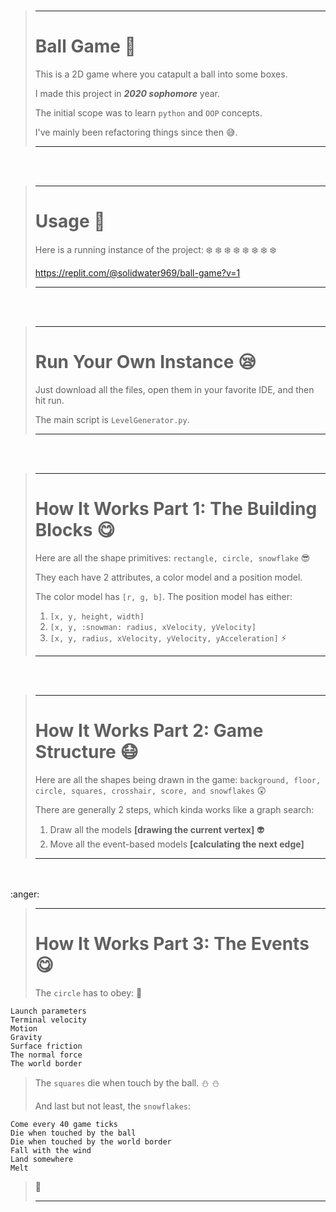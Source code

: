 <br>

> ---
> 
> # Ball Game :football:
> 
> This is a 2D game where you catapult a ball into some boxes.
> 
> I made this project in **_2020 sophomore_** year.
> 
> The initial scope was to learn ```python``` and ```OOP``` concepts.
> 
> I've mainly been refactoring things since then :sweat_smile:.
>
> ---

<br>
<br>

> ---
>
> # Usage :hugs:
> 
> Here is a running instance of the project: :snowflake: :snowflake: :snowflake: :snowflake: :snowflake: :snowflake: :snowflake: :snowflake:
> 
> https://replit.com/@solidwater969/ball-game?v=1
>
> ---

<br>
<br>

> ---
>
> # Run Your Own Instance :sleepy:
> 
> Just download all the files, open them in your favorite IDE, and then hit run.
> 
> The main script is ```LevelGenerator.py```.
>
> ---

<br>
<br>

> ---
>
> # How It Works Part 1: The Building Blocks :yum:
> 
> Here are all the shape primitives: ```rectangle, circle, snowflake``` :sunglasses:
> 
> They each have 2 attributes, a color model and a position model.
> 
> The color model has ```[r, g, b]```. The position model has either:
> 1. ```[x, y, height, width]```
> 2. ```[x, y, :snowman: radius, xVelocity, yVelocity]```
> 3. ```[x, y, radius, xVelocity, yVelocity, yAcceleration]``` :zap:
>
> ---

<br>
<br>

> ---
>
> # How It Works Part 2: Game Structure :mask:
>
> Here are all the shapes being drawn in the game: ```background, floor, circle, squares, crosshair, score, and snowflakes``` :astonished:
> 
> There are generally 2 steps, which kinda works like a graph search:
> 
> 1. Draw all the models **[drawing the current vertex]** :alien:
> 2. Move all the event-based models **[calculating the next edge]**
>
> ---

<br>
<br> :anger:

> ---
>
> # How It Works Part 3: The Events :yum:
>
> The ```circle``` has to obey: :dizzy:
> 
    Launch parameters
    Terminal velocity
    Motion
    Gravity
    Surface friction
    The normal force
    The world border
>
> The ```squares``` die when touch by the ball. :snowman: :snowman:
> 
> And last but not least, the ```snowflakes```:
>
    Come every 40 game ticks
    Die when touched by the ball
    Die when touched by the world border
    Fall with the wind
    Land somewhere
    Melt
> :bread:
> 
> ---
